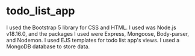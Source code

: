 # todo_list_app
I used the Bootstrap 5 library for CSS and HTML.
I used was Node.js v18.16.0, and the packages I used were Express, Mongoose, Body-parser, and Nodemon.
I used EJS templates for todo list app's views.
I used a MongoDB database to store data.
